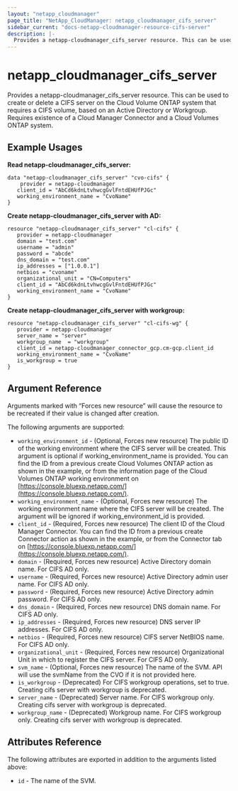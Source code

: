 ```yaml
---
layout: "netapp_cloudmanager"
page_title: "NetApp_CloudManager: netapp_cloudmanager_cifs_server"
sidebar_current: "docs-netapp-cloudmanager-resource-cifs-server"
description: |-
  Provides a netapp-cloudmanager_cifs_server resource. This can be used to create or delete a CIFS server on the Cloud Volume ONTAP system that requires a CIFS volume, based on an Active Directory or Workgroup.
---
```


# netapp_cloudmanager_cifs_server

Provides a netapp-cloudmanager_cifs_server resource. This can be used to create or delete a CIFS server on the Cloud Volume ONTAP system that requires a CIFS volume, based on an Active Directory or Workgroup.
Requires existence of a Cloud Manager Connector and a Cloud Volumes ONTAP system.

## Example Usages

**Read netapp-cloudmanager_cifs_server:**

```
data "netapp-cloudmanager_cifs_server" "cvo-cifs" {
	provider = netapp-cloudmanager
   client_id = "AbCd6kdnLtvhwcgGvlFntdEHUfPJGc"
   working_environment_name = "CvoName"
}
```

**Create netapp-cloudmanager_cifs_server with AD:**

```
resource "netapp-cloudmanager_cifs_server" "cl-cifs" {
   provider = netapp-cloudmanager
   domain = "test.com"
   username = "admin"
   password = "abcde"
   dns_domain = "test.com"
   ip_addresses = ["1.0.0.1"]
   netbios = "cvoname"
   organizational_unit = "CN=Computers"
   client_id = "AbCd6kdnLtvhwcgGvlFntdEHUfPJGc"
   working_environment_name = "CvoName"
}
```

**Create netapp-cloudmanager_cifs_server with workgroup:**

```
resource "netapp-cloudmanager_cifs_server" "cl-cifs-wg" {
   provider = netapp-cloudmanager
   server_name = "server"
   workgroup_name  = "workgroup"
   client_id = netapp-cloudmanager_connector_gcp.cm-gcp.client_id
   working_environment_name = "CvoName"
   is_workgroup = true
}
```

## Argument Reference

Arguments marked with “Forces new resource” will cause the resource to be recreated if their value is changed after creation.

The following arguments are supported:

* `working_environment_id` - (Optional, Forces new resource) The public ID of the working environment where the CIFS server will be created. This argument is optional if working_environment_name is provided. You can find the ID from a previous create Cloud Volumes ONTAP action as shown in the example, or from the information page of the Cloud Volumes ONTAP working environment on [https://console.bluexp.netapp.com/](https://console.bluexp.netapp.com/).
* `working_environment_name` - (Optional, Forces new resource) The working environment name where the CIFS server will be created. The argument will be ignored if working_environment_id is provided.
* `client_id` - (Required, Forces new resource) The client ID of the Cloud Manager Connector. You can find the ID from a previous create Connector action as shown in the example, or from the Connector tab on [https://console.bluexp.netapp.com/](https://console.bluexp.netapp.com/).
* `domain` - (Required, Forces new resource) Active Directory domain name. For CIFS AD only.
* `username` - (Required, Forces new resource) Active Directory admin user name. For CIFS AD only.
* `password` - (Required, Forces new resource) Active Directory admin password. For CIFS AD only.
* `dns_domain` - (Required, Forces new resource) DNS domain name. For CIFS AD only.
* `ip_addresses` - (Required, Forces new resource) DNS server IP addresses. For CIFS AD only.
* `netbios` - (Required, Forces new resource) CIFS server NetBIOS name. For CIFS AD only.
* `organizational_unit` - (Required, Forces new resource) Organizational Unit in which to register the CIFS server. For CIFS AD only.
* `svm_name` - (Optional, Forces new resource) The name of the SVM. API will use the svmName from the CVO if it is not provided here.
* `is_workgroup` - (Deprecated) For CIFS workgroup operations, set to true. Creating cifs server with workgroup is deprecated.
* `server_name` - (Deprecated) Server name. For CIFS workgroup only. Creating cifs server with workgroup is deprecated.
* `workgroup_name` - (Deprecated) Workgroup name. For CIFS workgroup only. Creating cifs server with workgroup is deprecated.

## Attributes Reference

The following attributes are exported in addition to the arguments listed above:

* `id` - The name of the SVM.

